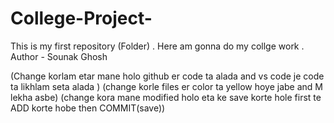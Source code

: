 # College-Project-
This is my first repository (Folder) . Here am gonna do my collge work .
<br>
Author - Sounak Ghosh 

(Change korlam etar mane holo github er code ta alada and vs code je code ta likhlam seta alada )
(change korle files er color ta yellow hoye jabe and M lekha asbe)
(change kora mane modified holo eta ke save korte hole first te ADD korte hobe then COMMIT(save))
